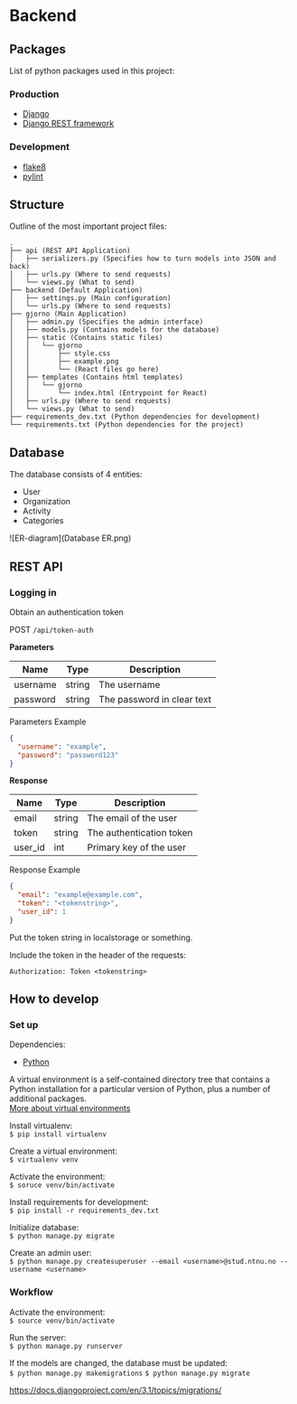 # Backend

## Packages

List of python packages used in this project:

### Production

- [Django](https://www.djangoproject.com/)
- [Django REST framework](https://www.django-rest-framework.org/)

### Development

- [flake8](https://flake8.pycqa.org/en/latest/)
- [pylint](https://www.pylint.org/)

## Structure

Outline of the most important project files:

```
.
├── api (REST API Application)
│   ├── serializers.py (Specifies how to turn models into JSON and back)
│   ├── urls.py (Where to send requests)
│   └── views.py (What to send)
├── backend (Default Application)
│   ├── settings.py (Main configuration)
│   └── urls.py (Where to send requests)
├── gjorno (Main Application)
│   ├── admin.py (Specifies the admin interface)
│   ├── models.py (Contains models for the database)
│   ├── static (Contains static files)
│   │   └── gjorno
│   │       ├── style.css
│   │       ├── example.png
│   │       └── (React files go here)
│   ├── templates (Contains html templates)
│   │   └── gjorno
│   │       └── index.html (Entrypoint for React)
│   ├── urls.py (Where to send requests)
│   └── views.py (What to send)
├── requirements_dev.txt (Python dependencies for development)
└── requirements.txt (Python dependencies for the project)
```
## Database
The database consists of 4 entities:
- User
- Organization
- Activity 
- Categories 

![ER-diagram](Database ER.png)

## REST API

### Logging in

Obtain an authentication token

POST `/api/token-auth`

**Parameters**

Name | Type | Description
-----|------|------------
username | string | The username
password | string | The password in clear text

Parameters Example

```json
{
  "username": "example",
  "password": "password123"
}
```

**Response**

Name | Type | Description
-----|------|------------
email | string | The email of the user
token | string | The authentication token
user_id | int | Primary key of the user

Response Example

```json
{
  "email": "example@example.com",
  "token": "<tokenstring>",
  "user_id": 1
}
```

Put the token string in localstorage or something.

Include the token in the header of the requests:

`Authorization: Token <tokenstring>`

## How to develop

### Set up

Dependencies:

- [Python](https://www.python.org/)

A virtual environment is a self-contained directory tree that contains a Python
installation for a particular version of Python, plus a number of additional
packages.  
[More about virtual environments](https://docs.python.org/3/tutorial/venv.html)

Install virtualenv:  
`$ pip install virtualenv`

Create a virtual environment:  
`$ virtualenv venv`

Activate the environment:  
`$ soruce venv/bin/activate`

Install requirements for development:  
`$ pip install -r requirements_dev.txt`

Initialize database:  
`$ python manage.py migrate`

Create an admin user:  
`$ python manage.py createsuperuser --email <username>@stud.ntnu.no --username <username>`

### Workflow

Activate the environment:  
`$ source venv/bin/activate`

Run the server:  
`$ python manage.py runserver`

If the models are changed, the database must be updated:  
`$ python manage.py makemigrations`
`$ python manage.py migrate`

https://docs.djangoproject.com/en/3.1/topics/migrations/
